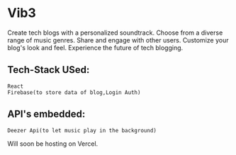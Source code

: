 # Vib3

Create tech blogs with a personalized soundtrack. Choose from a diverse range of music genres. Share and engage with other users. Customize your blog's look and feel. Experience the future of tech blogging.

## Tech-Stack USed:

``` 
React
Firebase(to store data of blog,Login Auth)
```

## API's embedded:

```
Deezer Api(to let music play in the background)

```

Will soon be hosting on Vercel.